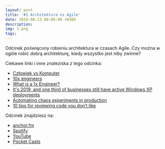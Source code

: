 ```yaml
---
layout: post
title: '#1 Architektura vs Agile'
date: 2019-08-13 00:00:00 +0300
description: 
img: 1.png
tags: 
---
```

Odcinek poświęcony robieniu architektura w czasach Agile.  Czy można w ogóle robić dobrą architekturę, kiedy wszystko jest niby zwinne?

Ciekawe linki i inne znaleziska z tego odcinka:

- [Człowiek vs Komputer](https://ksiegarnia.pwn.pl/Czlowiek-vs-Komputer,789360194,p.html)
- [10x engineers](https://twitter.com/skirani/status/1149302828420067328)
- [What is a 1x Engineer?](https://1x.engineer/)
- [It's 2019, and one third of businesses still have active Windows XP deployments](https://www.techrepublic.com/article/its-2019-and-one-third-of-businesses-still-have-active-windows-xp-deployments/)
- [Automating chaos experiments in production](https://blog.acolyer.org/2019/07/05/automating-chaos-experiments-in-production/)
- [10 tips for reviewing code you don’t like](https://developers.redhat.com/blog/2019/07/08/10-tips-for-reviewing-code-you-dont-like/)

Odcinek znajdziesz na:

- [anchor.fm](https://anchor.fm/patoarchitekciio/episodes/1-Architektura-vs-Agile-e4v42i/a-aksl45)
- [Spotify](https://open.spotify.com/episode/6daeXbyjWuvl3oSFFhpcfE)
- [YouTube](https://www.youtube.com/watch?v=GGFjvaiQh9E)
- [Pocket Casts](https://pca.st/16k1)
